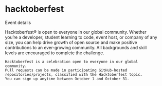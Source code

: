 # hacktoberfest
 
Event details

Hacktoberfest® is open to everyone in our global community. Whether you’re a developer, student learning to code, event host, or company of any size, you can help drive growth of open source and make positive contributions to an ever-growing community. All backgrounds and skill levels are encouraged to complete the challenge.

    Hacktoberfest is a celebration open to everyone in our global community.
    Pull requests can be made in participating GitHub-hosted repositories/projects, classified with the Hacktoberfest topic.
    You can sign up anytime between October 1 and October 31.
